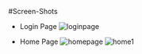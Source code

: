 #Screen-Shots

- Login Page 
![loginpage](https://cloud.githubusercontent.com/assets/22348863/19612202/d926bac2-9802-11e6-9845-55bf0d19f777.png)

- Home Page
![homepage](https://cloud.githubusercontent.com/assets/22348863/19612699/bb100342-9805-11e6-8346-5ceaacddcd56.png)
![home1](https://cloud.githubusercontent.com/assets/22348863/19612786/3b4d55fa-9806-11e6-85f4-68ee5a28c4ac.png)
